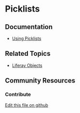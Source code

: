 # Picklists

## Documentation

* [Using Picklists](https://learn.liferay.com/dxp/latest/en/building-applications/objects/using-picklists.html)

## Related Topics

* [Liferay Objects](https://learn.liferay.com/dxp/latest/en/building-applications/objects.html)

## Community Resources

### Contribute

[Edit this file on github](https://github.com/olafk/controlpanel-documentation-docs/blob/master/md/74en/com_liferay_object_web_internal_list_type_portlet_portlet_ListTypeDefinitionsPortlet.md)
